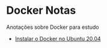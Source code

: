 # Docker Notas
Anotações sobre Docker para estudo

* [Instalar o Docker no Ubuntu 20.04](notes/Instalar%20o%20Docker%20no%20Ubuntu%2020.04%20-%20Copia.md)
